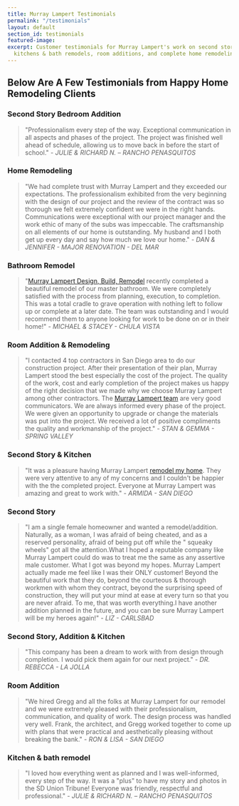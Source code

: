 ```yaml
---
title: Murray Lampert Testimonials
permalink: "/testimonials"
layout: default
section_id: testimonials
featured-image:
excerpt: Customer testimonials for Murray Lampert's work on second stories, custom
  kitchens & bath remodels, room additions, and complete home remodeling projects.
---
```


## Below Are A Few Testimonials from Happy Home Remodeling Clients

### Second Story Bedroom Addition
> "Professionalism every step of the way. Exceptional communication in all aspects and phases of the project. The project was finished well ahead of schedule, allowing us to move back in before the start of school." - _JULIE & RICHARD N. – RANCHO PENASQUITOS_


### Home Remodeling
> "We had complete trust with Murray Lampert and they exceeded our expectations. The professionalism exhibited from the very beginning with the design of our project and the review of the contract was so thorough we felt extremely confident we were in the right hands. Communications were exceptional with our project manager and the work ethic of many of the subs was impeccable. The craftsmanship on all elements of our home is outstanding. My husband and I both get up every day and say how much we love our home." - _DAN & JENNIFER - MAJOR RENOVATION - DEL MAR_

### Bathroom Remodel
> "[Murray Lampert Design, Build, Remodel](/) recently completed a beautiful remodel of our master bathroom. We were completely satisfied with the process from planning, execution, to completion. This was a total cradle to grave operation with nothing left to follow up or complete at a later date. The team was outstanding and I would recommend them to anyone looking for work to be done on or in their home!" - _MICHAEL & STACEY - CHULA VISTA_

### Room Addition & Remodeling
> "I contacted 4 top contractors in San Diego area to do our construction project. After their presentation of their plan, Murray Lampert stood the best especially the cost of the project. The quality of the work, cost and early completion of the project makes us happy of the right decision that we made why we choose Murray Lampert among other contractors. The [Murray Lampert team](/about-murray-lampert-design-build-remodel#team-members) are very good communicators. We are always informed every phase of the project. We were given an opportunity to upgrade or change the materials was put into the project. We received a lot of positive compliments the quality and workmanship of the project." - _STAN & GEMMA - SPRING VALLEY_

### Second Story & Kitchen
> "It was a pleasure having Murray Lampert [remodel my home](/san-diego-home-remodel-services). They were very attentive to any of my concerns and I couldn't be happier with the the completed project. Everyone at Murray Lampert was amazing and great to work with." - _ARMIDA - SAN DIEGO_

### Second Story
> "I am a single female homeowner and wanted a remodel/addition. Naturally, as a woman, I was afraid of being cheated, and as a reserved personality, afraid of being put off while the " squeaky wheels" got all the attention.What I hoped a reputable company like Murray Lampert could do was to treat me the same as any assertive male customer. What I got was beyond my hopes. Murray Lampert actually made me feel like I was their ONLY customer! Beyond the beautiful work that they do, beyond the courteous & thorough workmen with whom they contract, beyond the surprising speed of construction, they will put your mind at ease at every turn so that you are never afraid. To me, that was worth everything.I have another addition planned in the future, and you can be sure Murray Lampert will be my heroes again!" - _LIZ - CARLSBAD_

### Second Story, Addition & Kitchen
> "This company has been a dream to work with from design through completion. I would pick them again for our next project." - _DR. REBECCA - LA JOLLA_

### Room Addition
> "We hired Gregg and all the folks at Murray Lampert for our remodel and we were extremely pleased with their professionalism, communication, and quality of work. The design process was handled very well. Frank, the architect, and Gregg worked together to come up with plans that were practical and aesthetically pleasing without breaking the bank." - _RON & LISA - SAN DIEGO_

### Kitchen & bath remodel
> "I loved how everything went as planned and I was well-informed, every step of the way. It was a "plus" to have my story and photos in the SD Union Tribune! Everyone was friendly, respectful and professional." - _JULIE & RICHARD N. – RANCHO PENASQUITOS_
